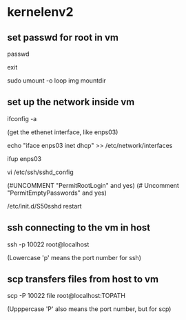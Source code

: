 # kernelenv2

## set passwd for root in vm
passwd

exit

sudo umount -o loop img mountdir

## set up the network inside vm
ifconfig -a

(get the ethenet interface, like enps03)

echo "iface enps03 inet dhcp" >> /etc/network/interfaces

ifup enps03

vi /etc/ssh/sshd_config

(#UNCOMMENT "PermitRootLogin" and yes) (# Uncomment "PermitEmptyPasswords" and yes)

/etc/init.d/S50sshd restart

## ssh connecting to the vm in host
ssh -p 10022 root@localhost 

(Lowercase 'p' means the port number for ssh)

## scp transfers files from host to vm
scp -P 10022 file root@localhost:TOPATH

(Upppercase 'P' also means the port number, but for scp)

